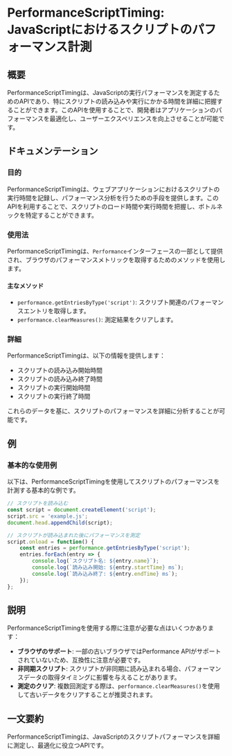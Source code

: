 <!--
Meta Description: # PerformanceScriptTiming: JavaScriptにおけるスクリプトのパフォーマンス計測 ## 概要 PerformanceScriptTimingは、JavaScriptの実行パフォーマンスを測定するためのAPIであり、特にスクリプトの読み込みや実行にかかる時間を詳細に把握...
Meta Keywords: script, performancescripttimingは, performance, entry, console
-->

# PerformanceScriptTiming: JavaScriptにおけるスクリプトのパフォーマンス計測

## 概要
PerformanceScriptTimingは、JavaScriptの実行パフォーマンスを測定するためのAPIであり、特にスクリプトの読み込みや実行にかかる時間を詳細に把握することができます。このAPIを使用することで、開発者はアプリケーションのパフォーマンスを最適化し、ユーザーエクスペリエンスを向上させることが可能です。

## ドキュメンテーション

### 目的
PerformanceScriptTimingは、ウェブアプリケーションにおけるスクリプトの実行時間を記録し、パフォーマンス分析を行うための手段を提供します。このAPIを利用することで、スクリプトのロード時間や実行時間を把握し、ボトルネックを特定することができます。

### 使用法
PerformanceScriptTimingは、`Performance`インターフェースの一部として提供され、ブラウザのパフォーマンスメトリックを取得するためのメソッドを使用します。

#### 主なメソッド
- `performance.getEntriesByType('script')`: スクリプト関連のパフォーマンスエントリを取得します。
- `performance.clearMeasures()`: 測定結果をクリアします。

### 詳細
PerformanceScriptTimingは、以下の情報を提供します：
- スクリプトの読み込み開始時間
- スクリプトの読み込み終了時間
- スクリプトの実行開始時間
- スクリプトの実行終了時間

これらのデータを基に、スクリプトのパフォーマンスを詳細に分析することが可能です。

## 例

### 基本的な使用例
以下は、PerformanceScriptTimingを使用してスクリプトのパフォーマンスを計測する基本的な例です。

```javascript
// スクリプトを読み込む
const script = document.createElement('script');
script.src = 'example.js';
document.head.appendChild(script);

// スクリプトが読み込まれた後にパフォーマンスを測定
script.onload = function() {
    const entries = performance.getEntriesByType('script');
    entries.forEach(entry => {
        console.log(`スクリプト名: ${entry.name}`);
        console.log(`読み込み開始: ${entry.startTime} ms`);
        console.log(`読み込み終了: ${entry.endTime} ms`);
    });
};
```

## 説明
PerformanceScriptTimingを使用する際に注意が必要な点はいくつかあります：

- **ブラウザのサポート**: 一部の古いブラウザではPerformance APIがサポートされていないため、互換性に注意が必要です。
- **非同期スクリプト**: スクリプトが非同期に読み込まれる場合、パフォーマンスデータの取得タイミングに影響を与えることがあります。
- **測定のクリア**: 複数回測定する際は、`performance.clearMeasures()`を使用して古いデータをクリアすることが推奨されます。

## 一文要約
PerformanceScriptTimingは、JavaScriptのスクリプトパフォーマンスを詳細に測定し、最適化に役立つAPIです。